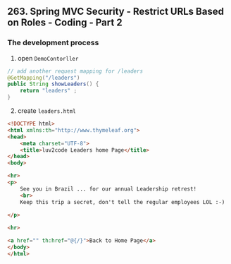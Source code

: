 ## 263. Spring MVC Security - Restrict URLs Based on Roles - Coding - Part 2

### The development process 
1. open `DemoContorller` 
```java
// add another request mapping for /leaders
@GetMapping("/leaders")
public String showLeaders() {
    return "leaders" ;
}
```
2. create `leaders.html`
```html
<!DOCTYPE html>
<html xmlns:th="http://www.thymeleaf.org">
<head>
    <meta charset="UTF-8">
    <title>luv2code Leaders home Page</title>
</head>
<body>

<hr>
<p>
    See you in Brazil ... for our annual Leadership retrest!
    <br>
    Keep this trip a secret, don't tell the regular employees LOL :-) 
    
</p>

<hr>

<a href="" th:href="@{/}">Back to Home Page</a>
</body>
</html>

```